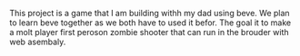 This project is a game that I am building withh my dad using beve. We plan to learn beve together as we both have to used it befor. The goal it to make a molt player first peroson zombie shooter that can run in the brouder with web asembaly. 
